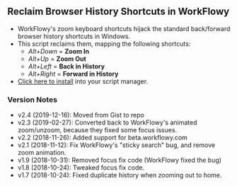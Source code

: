 ## Reclaim Browser History Shortcuts in WorkFlowy
* WorkFlowy's zoom keyboard shortcuts hijack the standard back/forward browser history shortcuts in Windows.
* This script reclaims them, mapping the following shortcuts:
  * _Alt+Down_  = **Zoom In** 
  * _Alt+Up_    = **Zoom Out** 
  * _Alt+Left_  = **Back in History** 
  * _Alt+Right_ = **Forward in History** 
* [Click here to install](https://github.com/rawbytz/reclaim-chrome-history/raw/master/reclaimChromeHistory.user.js) into your script manager.
### Version Notes
- v2.4 (2019-12-16): Moved from Gist to repo
- v2.3 (2019-02-27): Converted back to WorkFlowy's animated zoom/unzoom, because they fixed some focus issues.
- v2.2 (2018-11-26): Added support for beta.workflowy.com
- v2.1 (2018-11-12): Fix WorkFlowy's "sticky search" bug, and remove zoom animation.
- v1.9 (2018-10-31): Removed focus fix code (WorkFlowy fixed the bug)
- v1.8 (2018-10-24): Tweaked focus fix code.
- v1.7 (2018-10-24): Fixed duplicate history when zooming out to home.